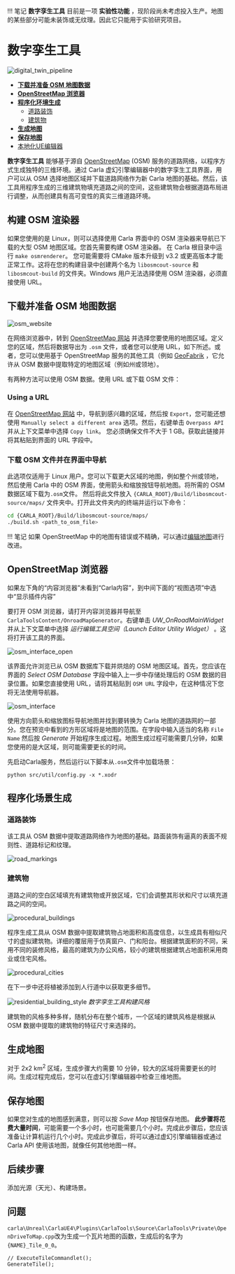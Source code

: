!!! 笔记
	__数字孪生工具__ 目前是一项 __实验性功能__ ，现阶段尚未考虑投入生产。地图的某些部分可能未装饰或无纹理。因此它只能用于实验研究项目。

# 数字孪生工具

![digital_twin_pipeline](img/pipeline.png)

- [__下载并准备 OSM 地图数据__](#downloading-and-preparing-osm-map-data)
- [__OpenStreetMap 浏览器__](#openstreetmap-browser)
- [__程序化环境生成__](#procedural-environment-generation)
  - [道路装饰](#overview)
  - [建筑物](#alsm)
- [__生成地图__](#generate-the-map)
- [__保存地图__](#save-the-map)
- [本地化UE编辑器](adv_localization.md)

__数字孪生工具__ 能够基于源自 [OpenStreetMap](https://www.openstreetmap.org) (OSM) 服务的道路网络，以程序方式生成独特的三维环境。通过 Carla 虚幻引擎编辑器中的数字孪生工具界面，用户可以从 OSM 选择地图区域并下载道路网络作为新 Carla 地图的基础。然后，该工具用程序生成的三维建筑物填充道路之间的空间，这些建筑物会根据道路布局进行调整，从而创建具有高可变性的真实三维道路环境。

## 构建 OSM 渲染器

如果您使用的是 Linux，则可以选择使用 Carla 界面中的 OSM 渲染器来导航已下载的大型 OSM 地图区域。您首先需要构建 OSM 渲染器。 在 Carla 根目录中运行 `make osmrenderer`。 您可能需要将 CMake 版本升级到 v3.2 或更高版本才能正常工作。这将在您的构建目录中创建两个名为 `libosmcout-source` 和 `libosmcout-build` 的文件夹。Windows 用户无法选择使用 OSM 渲染器，必须直接使用 URL。

## 下载并准备 OSM 地图数据

![osm_website](img/osm_export.png)

在网络浏览器中，转到 [OpenStreetMap 网站](https:/www.openstreetmap.org) 并选择您要使用的地图区域。定义您的区域，然后将数据导出为 `.osm` 文件，或者您可以使用 URL，如下所述。或者，您可以使用基于 OpenStreetMap 服务的其他工具（例如 [GeoFabrik](https://download.geofabrik.de/) ，它允许从 OSM 数据中提取特定的地图区域（例如州或领地）。

有两种方法可以使用 OSM 数据。使用 URL 或下载 OSM 文件：

### Using a URL

在 [OpenStreetMap 网站](https:/www.openstreetmap.org) 中，导航到感兴趣的区域，然后按 `Export`，您可能还想使用 `Manually select a different area` 选项。然后，右键单击 `Overpass API` 并从上下文菜单中选择 `Copy link`。 您必须确保文件不大于 1 GB。获取此链接并将其粘贴到界面的 URL 字段中。

### 下载 OSM 文件并在界面中导航

此选项仅适用于 Linux 用户。您可以下载更大区域的地图，例如整个州或领地，然后使用 Carla 中的 OSM 界面，使用箭头和缩放按钮导航地图。将所需的 OSM 数据区域下载为`.osm`文件。 然后将此文件放入 `{CARLA_ROOT}/Build/libosmcout-source/maps/` 文件夹中。打开此文件夹内的终端并运行以下命令：

```sh
cd {CARLA_ROOT}/Build/libosmcout-source/maps/
./build.sh <path_to_osm_file>
```

!!! 笔记
	如果 OpenStreetMap 中的地图有错误或不精确，可以通过[编辑地图](adv_edit_openstreetmap.md)进行改进。

## OpenStreetMap 浏览器

如果左下角的“内容浏览器”未看到“Carla内容”，到中间下面的“视图选项”中选中“显示插件内容”

要打开 OSM 浏览器，请打开内容浏览器并导航至 `CarlaToolsContent/OnroadMapGenerator`。右键单击 *UW_OnRoadMainWidget* 并从上下文菜单中选择 *运行编辑工具空间（Launch Editor Utility Widget）* 。这将打开该工具的界面。

![osm_interface_open](img/digital_twins_widget.png)

该界面允许浏览已从 OSM 数据库下载并烘焙的 OSM 地图区域。首先，您应该在界面的 *Select OSM Database* 字段中输入上一步中存储处理后的 OSM 数据的目录位置。如果您直接使用 URL，请将其粘贴到 `OSM URL` 字段中，在这种情况下您将无法使用导航器。

![osm_interface](img/digital_twins_interface.png)

使用方向箭头和缩放图标导航地图并找到要转换为 Carla 地图的道路网的一部分。您在预览中看到的方形区域将是地图的范围。在字段中输入适当的名称 `File Name` 然后按 *Generate* 开始程序生成过程。地图生成过程可能需要几分钟，如果您使用的是大区域，则可能需要更长的时间。

先启动Carla服务，然后运行以下脚本从`.osm`文件中加载场景：
```shell
python src/util/config.py -x *.xodr
```

## 程序化场景生成

### 道路装饰

该工具从 OSM 数据中提取道路网络作为地图的基础。路面装饰有逼真的表面不规则性、道路标记和纹理。

![road_markings](img/road_surface.jpg)

### 建筑物

道路之间的空白区域填充有建筑物或开放区域，它们会调整其形状和尺寸以填充道路之间的空间。

![procedural_buildings](img/procedural_building_generation.jpg)

程序生成工具从 OSM 数据中提取建筑物占地面积和高度信息，以生成具有相似尺寸的虚拟建筑物。详细的覆层用于仿真窗户、门和阳台。根据建筑面积的不同，采用不同的装修风格，最高的建筑为办公风格，较小的建筑根据建筑占地面积采用商业或住宅风格。

![procedural_cities](img/digital_twins_vegetation.jpg)

在下一步中还将植被添加到人行道中以获取更多细节。

![residential_building_style](img/digital_twins_buildings.jpg)
*数字孪生工具构建风格*

建筑物的风格多种多样，随机分布在整个城市，一个区域的建筑风格是根据从 OSM 数据中提取的建筑物的特征尺寸来选择的。

## 生成地图

对于 2x2 km<sup>2</sup> 区域，生成步骤大约需要 10 分钟，较大的区域将需要更长的时间。生成过程完成后，您可以在虚幻引擎编辑器中检查三维地图。

## 保存地图

如果您对生成的地图感到满意，则可以按 *Save Map* 按钮保存地图。 __此步骤将花费大量时间__，可能需要一个多小时，也可能需要几个小时。完成此步骤后，您应该准备让计算机运行几个小时。完成此步骤后，将可以通过虚幻引擎编辑器或通过 Carla API 使用该地图，就像任何其他地图一样。

## 后续步骤

添加光源（天光）、构建场景。


## 问题
`carla\Unreal\CarlaUE4\Plugins\CarlaTools\Source\CarlaTools\Private\OpenDriveToMap.cpp`改为生成一个瓦片地图的函数，生成后的名字为`{NAME}_Tile_0_0`。
```shell
// ExecuteTileCommandlet();
GenerateTile();
```
